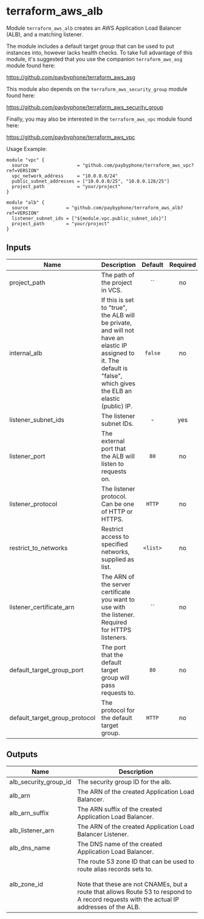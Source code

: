 # terraform_aws_alb

Module `terraform_aws_alb` creates an AWS Application Load Balancer (ALB), and
a matching listener.

The module includes a default target group that can be used to put instances
into, however lacks health checks. To take full advantage of this module,
it's suggested that you use the companion `terraform_aws_asg` module found
here:

  https://github.com/paybyphone/terraform_aws_asg

This module also depends on the `terraform_aws_security_group` module found
here:

https://github.com/paybyphone/terraform_aws_security_group

Finally, you may also be interested in the `terraform_aws_vpc` module found
here:

  https://github.com/paybyphone/terraform_aws_vpc

Usage Example:

    module "vpc" {
      source                  = "github.com/paybyphone/terraform_aws_vpc?ref=VERSION"
      vpc_network_address     = "10.0.0.0/24"
      public_subnet_addresses = ["10.0.0.0/25", "10.0.0.128/25"]
      project_path            = "your/project"
    }

    module "alb" {
      source              = "github.com/paybyphone/terraform_aws_alb?ref=VERSION"
      listener_subnet_ids = ["${module.vpc.public_subnet_ids}"]
      project_path        = "your/project"
    }


## Inputs

| Name | Description | Default | Required |
|------|-------------|:-----:|:-----:|
| project_path | The path of the project in VCS. | `` | no |
| internal_alb | If this is set to "true", the ALB will be private, and will not have an elastic IP assigned to it. The default is "false", which gives the ELB an elastic (public) IP. | `false` | no |
| listener_subnet_ids | The listener subnet IDs. | - | yes |
| listener_port | The external port that the ALB will listen to requests on. | `80` | no |
| listener_protocol | The listener protocol. Can be one of HTTP or HTTPS. | `HTTP` | no |
| restrict_to_networks | Restrict access to specified networks, supplied as list. | `<list>` | no |
| listener_certificate_arn | The ARN of the server certificate you want to use with the listener. Required for HTTPS listeners. | `` | no |
| default_target_group_port | The port that the default target group will pass requests to. | `80` | no |
| default_target_group_protocol | The protocol for the default target group. | `HTTP` | no |

## Outputs

| Name | Description |
|------|-------------|
| alb_security_group_id | The security group ID for the alb. |
| alb_arn | The ARN of the created Application Load Balancer. |
| alb_arn_suffix | The ARN suffix of the created Application Load Balancer. |
| alb_listener_arn | The ARN of the created Application Load Balancer Listener. |
| alb_dns_name | The DNS name of the created Application Load Balancer. |
| alb_zone_id | The route 53 zone ID that can be used to route alias records sets to.<br><br>Note that these are not CNAMEs, but a route that allows Route 53 to respond to A record requests with the actual IP addresses of the ALB. |


